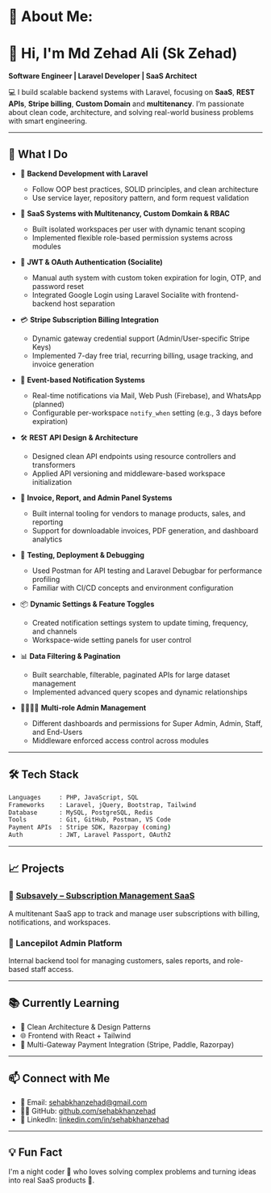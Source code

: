# 💫 About Me:

# 👋 Hi, I'm Md Zehad Ali (Sk Zehad)

**Software Engineer | Laravel Developer | SaaS Architect**

💻 I build scalable backend systems with Laravel, focusing on **SaaS**, **REST APIs**, **Stripe billing**, **Custom Domain** and **multitenancy**. I’m passionate about clean code, architecture, and solving real-world business problems with smart engineering.

---

## 🚀 What I Do

- 🔧 **Backend Development with Laravel**
  - Follow OOP best practices, SOLID principles, and clean architecture
  - Use service layer, repository pattern, and form request validation

- 🧠 **SaaS Systems with Multitenancy, Custom Domkain & RBAC**
  - Built isolated workspaces per user with dynamic tenant scoping
  - Implemented flexible role-based permission systems across modules

- 🔐 **JWT & OAuth Authentication (Socialite)**
  - Manual auth system with custom token expiration for login, OTP, and password reset
  - Integrated Google Login using Laravel Socialite with frontend-backend host separation

- 💳 **Stripe Subscription Billing Integration**
  - Dynamic gateway credential support (Admin/User-specific Stripe Keys)
  - Implemented 7-day free trial, recurring billing, usage tracking, and invoice generation

- 🔔 **Event-based Notification Systems**
  - Real-time notifications via Mail, Web Push (Firebase), and WhatsApp (planned)
  - Configurable per-workspace `notify_when` setting (e.g., 3 days before expiration)

- 🛠️ **REST API Design & Architecture**
  - Designed clean API endpoints using resource controllers and transformers
  - Applied API versioning and middleware-based workspace initialization

- 🧾 **Invoice, Report, and Admin Panel Systems**
  - Built internal tooling for vendors to manage products, sales, and reporting
  - Support for downloadable invoices, PDF generation, and dashboard analytics

- 🧪 **Testing, Deployment & Debugging**
  - Used Postman for API testing and Laravel Debugbar for performance profiling
  - Familiar with CI/CD concepts and environment configuration

- 📦 **Dynamic Settings & Feature Toggles**
  - Created notification settings system to update timing, frequency, and channels
  - Workspace-wide setting panels for user control

- 📊 **Data Filtering & Pagination**
  - Built searchable, filterable, paginated APIs for large dataset management
  - Implemented advanced query scopes and dynamic relationships

- 👨‍👩‍👧‍👦 **Multi-role Admin Management**
  - Different dashboards and permissions for Super Admin, Admin, Staff, and End-Users
  - Middleware enforced access control across modules

---

## 🛠️ Tech Stack

```bash
Languages     : PHP, JavaScript, SQL  
Frameworks    : Laravel, jQuery, Bootstrap, Tailwind  
Database      : MySQL, PostgreSQL, Redis  
Tools         : Git, GitHub, Postman, VS Code  
Payment APIs  : Stripe SDK, Razorpay (coming)  
Auth          : JWT, Laravel Passport, OAuth2  
```

---

## 📈 Projects

### 🔹 [Subsavely – Subscription Management SaaS](https://subsavely.com)
A multitenant SaaS app to track and manage user subscriptions with billing, notifications, and workspaces.

### 🔹 Lancepilot Admin Platform
Internal backend tool for managing customers, sales reports, and role-based staff access.

---

## 📚 Currently Learning

- 🧠 Clean Architecture & Design Patterns  
- 🌐 Frontend with React + Tailwind  
- 🏦 Multi-Gateway Payment Integration (Stripe, Paddle, Razorpay)

---

## 📫 Connect with Me

- 📧 Email: sehabkhanzehad@gmail.com  
- 🧑‍💻 GitHub: [github.com/sehabkhanzehad](https://github.com/sehabkhanzehad)  
- 🔗 LinkedIn: [linkedin.com/in/sehabkhanzehad](https://linkedin.com/in/sehabkhanzehad)  

---

## 💡 Fun Fact

I'm a night coder 🌙 who loves solving complex problems and turning ideas into real SaaS products 🚀.

